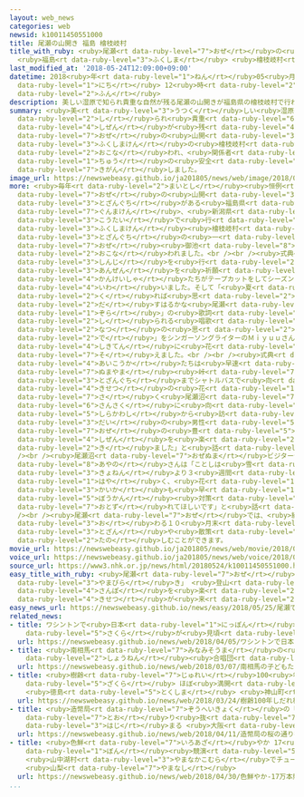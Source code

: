 ```yaml
---
layout: web_news
categories: web
newsid: k10011450551000
title: 尾瀬の山開き 福島 檜枝岐村
title_with_ruby: <ruby>尾瀬<rt data-ruby-level="7">おぜ</rt></ruby>の<ruby>山開<rt data-ruby-level="3">やまびら</rt></ruby>き
  <ruby>福島<rt data-ruby-level="3">ふくしま</rt></ruby> <ruby>檜枝岐村<rt data-ruby-level="8">ひのえまたむら</rt></ruby>
last_modified_at: '2018-05-24T12:09:00+09:00'
datetime: 2018<ruby>年<rt data-ruby-level="1">ねん</rt></ruby>05<ruby>月<rt data-ruby-level="1">がつ</rt></ruby>24<ruby>日<rt
  data-ruby-level="1">にち</rt></ruby> 12<ruby>時<rt data-ruby-level="2">じ</rt></ruby>09<ruby>分<rt
  data-ruby-level="2">ふん</rt></ruby>
description: 美しい湿原で知られ貴重な自然が残る尾瀬の山開きが福島県の檜枝岐村で行われ、関係者がシーズン中の安全を祈願しました。
summary: <ruby>美<rt data-ruby-level="3">うつく</rt></ruby>しい<ruby>湿原<rt data-ruby-level="7">しつげん</rt></ruby>で<ruby>知<rt
  data-ruby-level="2">し</rt></ruby>られ<ruby>貴重<rt data-ruby-level="6">きちょう</rt></ruby>な<ruby>自然<rt
  data-ruby-level="4">しぜん</rt></ruby>が<ruby>残<rt data-ruby-level="4">のこ</rt></ruby>る<ruby>尾瀬<rt
  data-ruby-level="7">おぜ</rt></ruby>の<ruby>山開<rt data-ruby-level="3">やまびら</rt></ruby>きが<ruby>福島県<rt
  data-ruby-level="3">ふくしまけん</rt></ruby>の<ruby>檜枝岐村<rt data-ruby-level="8">ひのえまたむら</rt></ruby>で<ruby>行<rt
  data-ruby-level="2">おこな</rt></ruby>われ、<ruby>関係者<rt data-ruby-level="4">かんけいしゃ</rt></ruby>がシーズン<ruby>中<rt
  data-ruby-level="1">ちゅう</rt></ruby>の<ruby>安全<rt data-ruby-level="3">あんぜん</rt></ruby>を<ruby>祈願<rt
  data-ruby-level="7">きがん</rt></ruby>しました。
image_url: https://newswebeasy.github.io/ja201805/news/web/image/2018/05/24/K10011450551_1805241231_1805241234_01_02.jpg
more: <ruby>毎年<rt data-ruby-level="2">まいとし</rt></ruby><ruby>恒例<rt data-ruby-level="7">こうれい</rt></ruby>の<ruby>尾瀬<rt
  data-ruby-level="7">おぜ</rt></ruby>の<ruby>山開<rt data-ruby-level="3">やまびら</rt></ruby>きは、<ruby>登山口<rt
  data-ruby-level="3">とざんぐち</rt></ruby>がある<ruby>福島県<rt data-ruby-level="3">ふくしまけん</rt></ruby>と<ruby>群馬県<rt
  data-ruby-level="7">ぐんまけん</rt></ruby>、<ruby>新潟県<rt data-ruby-level="7">にいがたけん</rt></ruby>で、<ruby>交代<rt
  data-ruby-level="3">こうたい</rt></ruby>で<ruby>行<rt data-ruby-level="2">おこな</rt></ruby>われ、ことしは<ruby>福島県<rt
  data-ruby-level="3">ふくしまけん</rt></ruby><ruby>檜枝岐村<rt data-ruby-level="8">ひのえまたむら</rt></ruby>にある<ruby>登山口<rt
  data-ruby-level="3">とざんぐち</rt></ruby>の<ruby>一<rt data-ruby-level="1">ひと</rt></ruby>つ「<ruby>尾瀬<rt
  data-ruby-level="7">おぜ</rt></ruby><ruby>御池<rt data-ruby-level="8">おいけ</rt></ruby>」で<ruby>行<rt
  data-ruby-level="2">おこな</rt></ruby>われました。<br /><br /><ruby>式典<rt data-ruby-level="4">しきてん</rt></ruby>では<ruby>神事<rt
  data-ruby-level="3">しんじ</rt></ruby>を<ruby>行<rt data-ruby-level="2">おこな</rt></ruby>って<ruby>安全<rt
  data-ruby-level="3">あんぜん</rt></ruby>を<ruby>祈願<rt data-ruby-level="7">きがん</rt></ruby>したあと、<ruby>関係者<rt
  data-ruby-level="4">かんけいしゃ</rt></ruby>たちがテープカットをしてシーズンの<ruby>幕開<rt data-ruby-level="6">まくあ</rt></ruby>けを<ruby>祝<rt
  data-ruby-level="4">いわ</rt></ruby>いました。そして「<ruby>夏<rt data-ruby-level="2">なつ</rt></ruby>が<ruby>来<rt
  data-ruby-level="2">く</rt></ruby>れば<ruby>思<rt data-ruby-level="2">おも</rt></ruby>い<ruby>出<rt
  data-ruby-level="2">だ</rt></ruby>すはるかな<ruby>尾瀬<rt data-ruby-level="7">おぜ</rt></ruby>とおい<ruby>空<rt
  data-ruby-level="1">ぞら</rt></ruby>」の<ruby>歌詞<rt data-ruby-level="6">かし</rt></ruby>で<ruby>知<rt
  data-ruby-level="2">し</rt></ruby>られる<ruby>唱歌<rt data-ruby-level="4">しょうか</rt></ruby>「<ruby>夏<rt
  data-ruby-level="2">なつ</rt></ruby>の<ruby>思<rt data-ruby-level="2">おも</rt></ruby>い<ruby>出<rt
  data-ruby-level="2">で</rt></ruby>」をシンガーソングライターのＭｉｙｕｕさんが<ruby>歌<rt data-ruby-level="2">うた</rt></ruby>い、<ruby>式典<rt
  data-ruby-level="4">しきてん</rt></ruby>に<ruby>花<rt data-ruby-level="1">はな</rt></ruby>を<ruby>添<rt
  data-ruby-level="7">そ</rt></ruby>えました。<br /><br /><ruby>式典<rt data-ruby-level="4">しきてん</rt></ruby>のあと、<ruby>愛好家<rt
  data-ruby-level="4">あいこうか</rt></ruby>たちは<ruby>早速<rt data-ruby-level="7">さっそく</rt></ruby><ruby>沼山<rt
  data-ruby-level="7">ぬまやま</rt></ruby><ruby>峠<rt data-ruby-level="7">とうげ</rt></ruby><ruby>登山口<rt
  data-ruby-level="3">とざんぐち</rt></ruby>までシャトルバスで<ruby>向<rt data-ruby-level="3">む</rt></ruby>かい、ミズバショウやリュウキンカなどの<ruby>季節<rt
  data-ruby-level="4">きせつ</rt></ruby>の<ruby>花<rt data-ruby-level="1">はな</rt></ruby>が<ruby>咲<rt
  data-ruby-level="7">さ</rt></ruby>く<ruby>尾瀬沼<rt data-ruby-level="7">おぜぬま</rt></ruby>での<ruby>散策<rt
  data-ruby-level="6">さんさく</rt></ruby>に<ruby>向<rt data-ruby-level="3">む</rt></ruby>かいました。<ruby>白河市<rt
  data-ruby-level="5">しらかわし</rt></ruby>から<ruby>訪<rt data-ruby-level="7">おとず</rt></ruby>れた６０<ruby>代<rt
  data-ruby-level="3">だい</rt></ruby>の<ruby>男性<rt data-ruby-level="5">だんせい</rt></ruby>は「<ruby>尾瀬<rt
  data-ruby-level="7">おぜ</rt></ruby>の<ruby>豊<rt data-ruby-level="5">ゆた</rt></ruby>かな<ruby>自然<rt
  data-ruby-level="4">しぜん</rt></ruby>を<ruby>楽<rt data-ruby-level="2">たの</rt></ruby>しみに<ruby>来<rt
  data-ruby-level="2">き</rt></ruby>ました」と<ruby>話<rt data-ruby-level="2">はな</rt></ruby>していました。<br
  /><br /><ruby>尾瀬沼<rt data-ruby-level="7">おぜぬま</rt></ruby>ビジターセンターの<ruby>佐々木<rt data-ruby-level="7">ささき</rt></ruby><ruby>彩乃<rt
  data-ruby-level="8">あやの</rt></ruby>さんは「ことしは<ruby>雪<rt data-ruby-level="2">ゆき</rt></ruby>どけが<ruby>去年<rt
  data-ruby-level="3">きょねん</rt></ruby>より３<ruby>週間<rt data-ruby-level="2">しゅうかん</rt></ruby>ほど<ruby>早<rt
  data-ruby-level="1">はや</rt></ruby>く、<ruby>花<rt data-ruby-level="1">はな</rt></ruby>の<ruby>開花<rt
  data-ruby-level="3">かいか</rt></ruby>も<ruby>早<rt data-ruby-level="1">はや</rt></ruby>いです。<ruby>防寒<rt
  data-ruby-level="5">ぼうかん</rt></ruby><ruby>対策<rt data-ruby-level="6">たいさく</rt></ruby>をしっかりして<ruby>訪<rt
  data-ruby-level="7">おとず</rt></ruby>れてほしいです」と<ruby>話<rt data-ruby-level="2">はな</rt></ruby>していました。<br
  /><br /><ruby>尾瀬<rt data-ruby-level="7">おぜ</rt></ruby>では、<ruby>紅葉<rt data-ruby-level="6">こうよう</rt></ruby>が<ruby>終<rt
  data-ruby-level="3">お</rt></ruby>わる１０<ruby>月末<rt data-ruby-level="4">がつまつ</rt></ruby>ごろまで<ruby>登山<rt
  data-ruby-level="3">とざん</rt></ruby>や<ruby>散策<rt data-ruby-level="6">さんさく</rt></ruby>を<ruby>楽<rt
  data-ruby-level="2">たの</rt></ruby>しむことができます。
movie_url: https://newswebeasy.github.io/ja201805/news/web/movie/2018/05/24/k10011450551_201805241246_201805241247.mp4
voice_url: https://newswebeasy.github.io/ja201805/news/web/voice/2018/05/24/k10011450551_201805241246_201805241247.mp3
source_url: https://www3.nhk.or.jp/news/html/20180524/k10011450551000.html
easy_title_with_ruby: <ruby>尾瀬<rt data-ruby-level="7">おぜ</rt></ruby>で「<ruby>山開<rt
  data-ruby-level="3">やまびら</rt></ruby>き」 <ruby>登山<rt data-ruby-level="3">とざん</rt></ruby>や<ruby>散歩<rt
  data-ruby-level="4">さんぽ</rt></ruby>を<ruby>楽<rt data-ruby-level="2">たの</rt></ruby>しむ<ruby>季節<rt
  data-ruby-level="4">きせつ</rt></ruby>が<ruby>来<rt data-ruby-level="2">く</rt></ruby>る
easy_news_url: https://newswebeasy.github.io/news/easy/2018/05/25/尾瀬で山開き-登山や散歩を楽しむ季節が来る
related_news:
- title: ワシントンで<ruby>日本<rt data-ruby-level="1">にっぽん</rt></ruby>から<ruby>寄贈<rt data-ruby-level="7">きぞう</rt></ruby>の<ruby>桜<rt
    data-ruby-level="5">さくら</rt></ruby>が<ruby>見頃<rt data-ruby-level="7">みごろ</rt></ruby>
  url: https://newswebeasy.github.io/news/web/2018/04/05/ワシントンで日本から寄贈の桜が見頃
- title: <ruby>南相馬<rt data-ruby-level="7">みなみそうま</rt></ruby>の<ruby>子<rt data-ruby-level="1">こ</rt></ruby>どもたちがウィーン<ruby>少年<rt
    data-ruby-level="2">しょうねん</rt></ruby><ruby>合唱団<rt data-ruby-level="5">がっしょうだん</rt></ruby>とコンサート
  url: https://newswebeasy.github.io/news/web/2018/03/07/南相馬の子どもたちがウィーン少年合唱団とコンサート
- title: <ruby>樹齢<rt data-ruby-level="7">じゅれい</rt></ruby>100<ruby>年<rt data-ruby-level="1">ねん</rt></ruby>しだれ<ruby>桜<rt
    data-ruby-level="5">ざくら</rt></ruby> ほぼ<ruby>満開<rt data-ruby-level="4">まんかい</rt></ruby>
    <ruby>徳島<rt data-ruby-level="5">とくしま</rt></ruby> <ruby>神山町<rt data-ruby-level="3">かみやまちょう</rt></ruby>
  url: https://newswebeasy.github.io/news/web/2018/03/24/樹齢100年しだれ桜-ほぼ満開-徳島-神山町
- title: <ruby>造幣局<rt data-ruby-level="7">ぞうへいきょく</rt></ruby>の「<ruby>桜<rt data-ruby-level="5">さくら</rt></ruby>の<ruby>通<rt
    data-ruby-level="7">とお</rt></ruby>り<ruby>抜<rt data-ruby-level="7">ぬ</rt></ruby>け」<ruby>始<rt
    data-ruby-level="3">はじ</rt></ruby>まる <ruby>大阪<rt data-ruby-level="8">おおさか</rt></ruby>
  url: https://newswebeasy.github.io/news/web/2018/04/11/造幣局の桜の通り抜け始まる-大阪
- title: <ruby>色鮮<rt data-ruby-level="7">いろあざ</rt></ruby>やか 17<ruby>万<rt data-ruby-level="2">まん</rt></ruby><ruby>本<rt
    data-ruby-level="1">ぼん</rt></ruby><ruby>競演<rt data-ruby-level="5">きょうえん</rt></ruby>
    <ruby>山中湖村<rt data-ruby-level="3">やまなかこむら</rt></ruby>でチューリップ<ruby>見頃<rt data-ruby-level="7">みごろ</rt></ruby>
    <ruby>山梨<rt data-ruby-level="7">やまなし</rt></ruby>
  url: https://newswebeasy.github.io/news/web/2018/04/30/色鮮やか-17万本競演-山中湖村でチューリップ見頃-山梨
...
```

